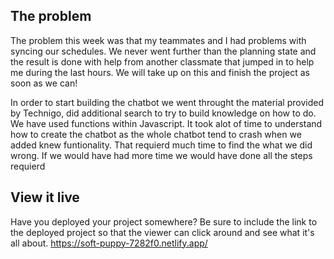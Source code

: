 
## The problem
The problem this week was that my teammates and I had problems with syncing our schedules. We never went further than the planning state and the result is 
done with help from another classmate that jumped in to help me during the last hours. 
We will take up on this and finish the project as soon as we can! 

In order to start building the chatbot we went throught the material provided by Technigo, did additional search to try to build knowledge on how to do. We have used functions within Javascript. It took alot of time to understand how to create the chatbot as the whole chatbot tend to crash when we added knew funtionality. That requierd much time to find the what we did wrong.
If we would have had more time we would have done all the steps requierd 

## View it live
Have you deployed your project somewhere? Be sure to include the link to the deployed project so that the viewer can click around and see what it's all about. https://soft-puppy-7282f0.netlify.app/

